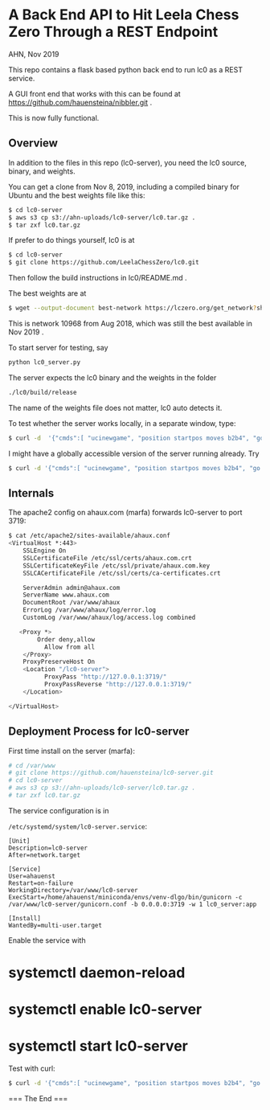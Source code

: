 
A Back End API to Hit Leela Chess Zero Through a REST Endpoint
========================================================================
AHN, Nov 2019

This repo contains a flask based python back end to run lc0 as a REST service.

A GUI front end that works with this can be found at
https://github.com/hauensteina/nibbler.git .

This is now fully functional.

Overview
----------

In addition to the files in this repo (lc0-server), you need the lc0 source, binary, and weights.

You can get a clone from Nov 8, 2019, including a compiled binary for Ubuntu
and the best weights file like this:

```bash
$ cd lc0-server
$ aws s3 cp s3://ahn-uploads/lc0-server/lc0.tar.gz .
$ tar zxf lc0.tar.gz
```

If prefer to do things yourself, lc0 is at

```bash
$ cd lc0-server
$ git clone https://github.com/LeelaChessZero/lc0.git
```

Then follow the build instructions in lc0/README.md .

The best weights are at

```bash
$ wget --output-document best-network https://lczero.org/get_network?sha=8e36e7bb2f857eadf3163cb5d6cc3c5800fac0eba5951f8b1e51e3b732ee938b
```
This is network 10968 from Aug 2018, which was still the best available in Nov 2019 .

To start server for testing, say

```bash
python lc0_server.py
```

The server expects the lc0 binary and the weights in the folder

```bash
./lc0/build/release
```

The name of the weights file does not matter, lc0 auto detects it.

To test whether the server works locally, in a separate window, type:

```bash
$ curl -d  '{"cmds":[ "ucinewgame", "position startpos moves b2b4", "go nodes 1" ]}' -H "Content-Type: application/json" -X POST http://127.0.0.1:3718/send_cmd
```

I might have a globally accessible version of the server running already. Try

```bash
$ curl -d '{"cmds":[ "ucinewgame", "position startpos moves b2b4", "go nodes 1" ]}' -H "Content-Type: application/json" -X POST https://ahaux.com/lc0-server/send_cmd
```

Internals
-----------

The apache2 config on ahaux.com (marfa) forwards lc0-server to port 3719:

```bash
$ cat /etc/apache2/sites-available/ahaux.conf
<VirtualHost *:443>
    SSLEngine On
    SSLCertificateFile /etc/ssl/certs/ahaux.com.crt
    SSLCertificateKeyFile /etc/ssl/private/ahaux.com.key
    SSLCACertificateFile /etc/ssl/certs/ca-certificates.crt

    ServerAdmin admin@ahaux.com
    ServerName www.ahaux.com
    DocumentRoot /var/www/ahaux
    ErrorLog /var/www/ahaux/log/error.log
    CustomLog /var/www/ahaux/log/access.log combined

   <Proxy *>
        Order deny,allow
          Allow from all
    </Proxy>
    ProxyPreserveHost On
    <Location "/lc0-server">
          ProxyPass "http://127.0.0.1:3719/"
          ProxyPassReverse "http://127.0.0.1:3719/"
    </Location>

</VirtualHost>
```

Deployment Process for lc0-server
-------------------------------------

First time install on the server (marfa):

```bash
# cd /var/www
# git clone https://github.com/hauensteina/lc0-server.git
# cd lc0-server
# aws s3 cp s3://ahn-uploads/lc0-server/lc0.tar.gz .
# tar zxf lc0.tar.gz
```

The service configuration is in

`/etc/systemd/system/lc0-server.service`:

```
[Unit]
Description=lc0-server
After=network.target

[Service]
User=ahauenst
Restart=on-failure
WorkingDirectory=/var/www/lc0-server
ExecStart=/home/ahauenst/miniconda/envs/venv-dlgo/bin/gunicorn -c /var/www/lc0-server/gunicorn.conf -b 0.0.0.0:3719 -w 1 lc0_server:app

[Install]
WantedBy=multi-user.target
```

Enable the service with

# systemctl daemon-reload
# systemctl enable lc0-server
# systemctl start lc0-server

Test with curl:

```bash
$ curl -d '{"cmds":[ "ucinewgame", "position startpos moves b2b4", "go nodes 1" ]}' -H "Content-Type: application/json" -X POST https://ahaux.com/lc0-server/send_cmd
```


=== The End ===
